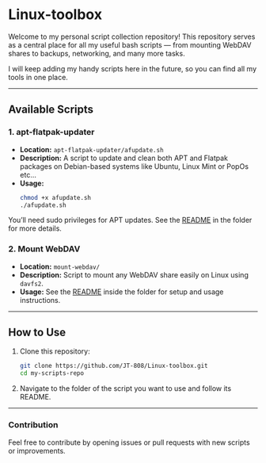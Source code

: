 # Linux-toolbox

Welcome to my personal script collection repository!
This repository serves as a central place for all my useful bash scripts — from mounting WebDAV shares to backups, networking, and many more tasks.

I will keep adding my handy scripts here in the future, so you can find all my tools in one place.

---

## Available Scripts

### 1. apt-flatpak-updater

- **Location:** `apt-flatpak-updater/afupdate.sh`
- **Description:** A script to update and clean both APT and Flatpak packages on Debian-based systems like Ubuntu, Linux Mint or PopOs etc...
- **Usage:**
  ```bash
  chmod +x afupdate.sh
  ./afupdate.sh
  ```
You’ll need sudo privileges for APT updates.
See the [README](apt-flatpak-updater/README.md) in the folder for more details.



### 2. Mount WebDAV

- **Location:** `mount-webdav/`
- **Description:** Script to mount any WebDAV share easily on Linux using `davfs2`.
- **Usage:** See the [README](mount-webdav/README.md) inside the folder for setup and usage instructions.

---
## How to Use

1. Clone this repository:
   ```bash
   git clone https://github.com/JT-808/Linux-toolbox.git
   cd my-scripts-repo

2. Navigate to the folder of the script you want to use and follow its README.

---
### Contribution
Feel free to contribute by opening issues or pull requests with new scripts or improvements.


